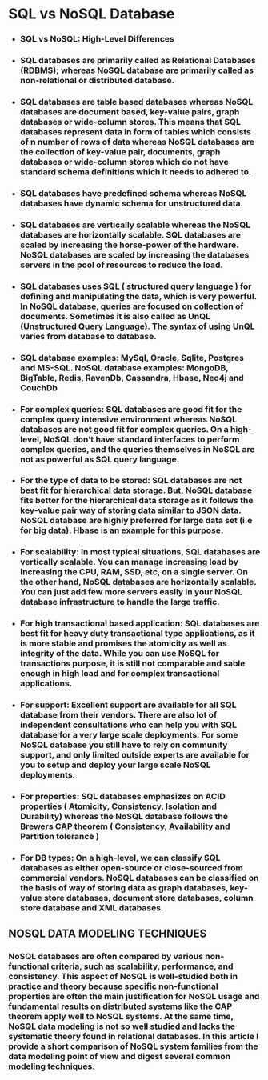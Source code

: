# SQL vs NoSQL Database

- ### SQL vs NoSQL: High-Level Differences
- ### SQL databases are primarily called as Relational Databases (RDBMS); whereas NoSQL database are primarily called as non-relational or distributed database.
- ### SQL databases are table based databases whereas NoSQL databases are document based, key-value pairs, graph databases or wide-column stores. This means that SQL databases represent data in form of tables which consists of n number of rows of data whereas NoSQL databases are the collection of key-value pair, documents, graph databases or wide-column stores which do not have standard schema definitions which it needs to adhered to.
- ### SQL databases have predefined schema whereas NoSQL databases have dynamic schema for unstructured data.
- ### SQL databases are vertically scalable whereas the NoSQL databases are horizontally scalable. SQL databases are scaled by increasing the horse-power of the hardware. NoSQL databases are scaled by increasing the databases servers in the pool of resources to reduce the load.
- ### SQL databases uses SQL ( structured query language ) for defining and manipulating the data, which is very powerful. In NoSQL database, queries are focused on collection of documents. Sometimes it is also called as UnQL (Unstructured Query Language). The syntax of using UnQL varies from database to database.
- ### SQL database examples: MySql, Oracle, Sqlite, Postgres and MS-SQL. NoSQL database examples: MongoDB, BigTable, Redis, RavenDb, Cassandra, Hbase, Neo4j and CouchDb
- ### For complex queries: SQL databases are good fit for the complex query intensive environment whereas NoSQL databases are not good fit for complex queries. On a high-level, NoSQL don’t have standard interfaces to perform complex queries, and the queries themselves in NoSQL are not as powerful as SQL query language.
- ### For the type of data to be stored: SQL databases are not best fit for hierarchical data storage. But, NoSQL database fits better for the hierarchical data storage as it follows the key-value pair way of storing data similar to JSON data. NoSQL database are highly preferred for large data set (i.e for big data). Hbase is an example for this purpose.
- ### For scalability: In most typical situations, SQL databases are vertically scalable. You can manage increasing load by increasing the CPU, RAM, SSD, etc, on a single server. On the other hand, NoSQL databases are horizontally scalable. You can just add few more servers easily in your NoSQL database infrastructure to handle the large traffic.
- ### For high transactional based application: SQL databases are best fit for heavy duty transactional type applications, as it is more stable and promises the atomicity as well as integrity of the data. While you can use NoSQL for transactions purpose, it is still not comparable and sable enough in high load and for complex transactional applications.
- ### For support: Excellent support are available for all SQL database from their vendors. There are also lot of independent consultations who can help you with SQL database for a very large scale deployments. For some NoSQL database you still have to rely on community support, and only limited outside experts are available for you to setup and deploy your large scale NoSQL deployments.
- ### For properties: SQL databases emphasizes on ACID properties ( Atomicity, Consistency, Isolation and Durability) whereas the NoSQL database follows the Brewers CAP theorem ( Consistency, Availability and Partition tolerance )
- ### For DB types: On a high-level, we can classify SQL databases as either open-source or close-sourced from commercial vendors. NoSQL databases can be classified on the basis of way of storing data as graph databases, key-value store databases, document store databases, column store database and XML databases.


## NOSQL DATA MODELING TECHNIQUES
### NoSQL databases are often compared by various non-functional criteria, such as scalability, performance, and consistency. This aspect of NoSQL is well-studied both in practice and theory because specific non-functional properties are often the main justification for NoSQL usage and fundamental results on distributed systems like the CAP theorem apply well to NoSQL systems.  At the same time, NoSQL data modeling is not so well studied and lacks the systematic theory found in relational databases. In this article I provide a short comparison of NoSQL system families from the data modeling point of view and digest several common modeling techniques.
